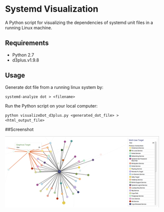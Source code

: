 # Systemd Visualization

A Python script for visualizing the dependencies of systemd unit files in a running Linux machine.

## Requirements

* Python 2.7
* d3plus.v1.9.8

## Usage

Generate dot file from a running linux system by:

    systemd-analyze dot > <filename>

Run the Python script on your local computer:

    python visualizeDot_d3plus.py <generated_dot_file> > <html_output_file>

##Screenshot

![alt text](./screenshot.png "systemd visualization")
